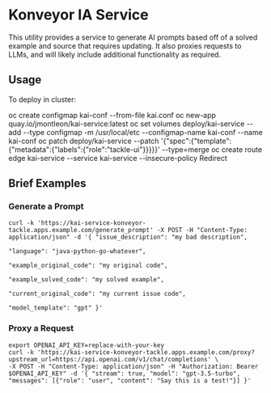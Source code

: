 # Konveyor IA Service

This utility provides a service to generate AI prompts based off of a solved example and source that requires updating. It also proxies requests to LLMs, and will likely include additional functionality as required.

## Usage
To deploy in cluster:

oc create configmap kai-conf --from-file kai.conf
oc new-app quay.io/jmontleon/kai-service:latest
oc set volumes deploy/kai-service --add --type configmap -m /usr/local/etc --configmap-name kai-conf --name kai-conf
oc patch deploy/kai-service --patch '{"spec":{"template":{"metadata":{"labels":{"role":"tackle-ui"}}}}}' --type=merge
oc create route edge kai-service --service kai-service --insecure-policy Redirect

## Brief Examples
### Generate a Prompt
```
curl -k 'https://kai-service-konveyor-tackle.apps.example.com/generate_prompt' -X POST -H "Content-Type: application/json" -d '{ "issue_description": "my bad description",
                                                                                                                                             "language": "java-python-go-whatever",
                                                                                                                                             "example_original_code": "my original code",
                                                                                                                                             "example_solved_code": "my solved example",
                                                                                                                                             "current_original_code": "my current issue code",
                                                                                                                                             "model_template": "gpt" }'
```

### Proxy a Request
```
export OPENAI_API_KEY=replace-with-your-key
curl -k 'https://kai-service-konveyor-tackle.apps.example.com/proxy?upstream_url=https://api.openai.com/v1/chat/completions' \
-X POST -H "Content-Type: application/json" -H "Authorization: Bearer $OPENAI_API_KEY" -d '{ "stream": true, "model": "gpt-3.5-turbo", "messages": [{"role": "user", "content": "Say this is a test!"}] }'
```
